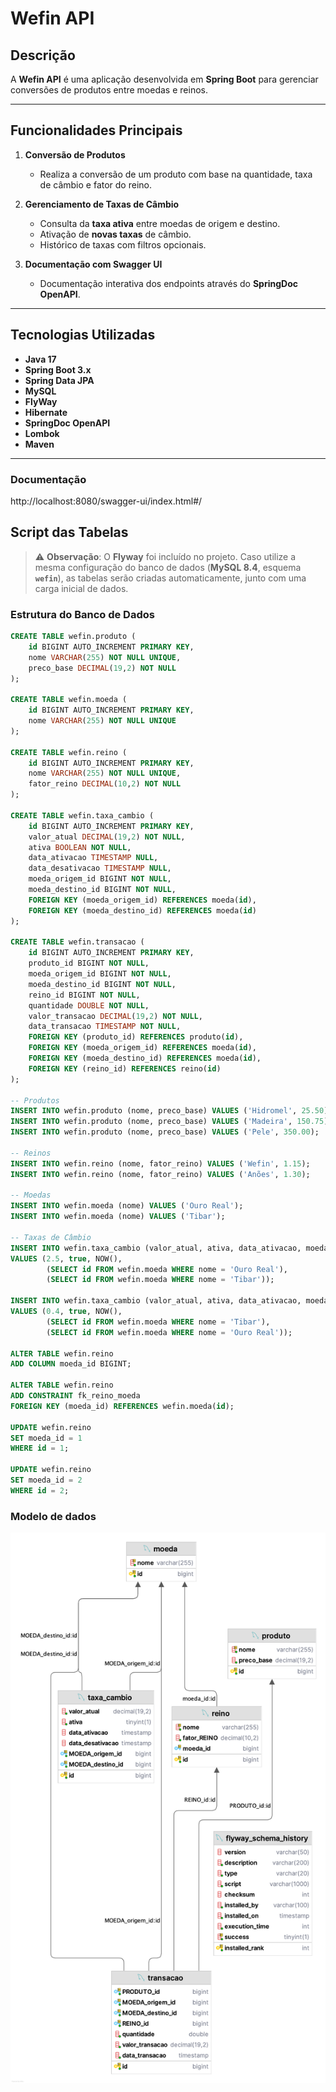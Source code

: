 # Wefin API

## Descrição

A **Wefin API** é uma aplicação desenvolvida em **Spring Boot** para gerenciar conversões de produtos entre moedas e reinos.

---

## Funcionalidades Principais

1. **Conversão de Produtos**
    - Realiza a conversão de um produto com base na quantidade, taxa de câmbio e fator do reino.

2. **Gerenciamento de Taxas de Câmbio**
    - Consulta da **taxa ativa** entre moedas de origem e destino.
    - Ativação de **novas taxas** de câmbio.
    - Histórico de taxas com filtros opcionais.

3. **Documentação com Swagger UI**
    - Documentação interativa dos endpoints através do **SpringDoc OpenAPI**.

---

## Tecnologias Utilizadas

- **Java 17**
- **Spring Boot 3.x**
- **Spring Data JPA**
- **MySQL**
- **FlyWay**
- **Hibernate**
- **SpringDoc OpenAPI**
- **Lombok**
- **Maven**

---

### Documentação

http://localhost:8080/swagger-ui/index.html#/

## Script das Tabelas

> ⚠️ **Observação**: O **Flyway** foi incluído no projeto. Caso utilize a mesma configuração do banco de dados (**MySQL 8.4**, esquema **`wefin`**), as tabelas serão criadas automaticamente, junto com uma carga inicial de dados.

### Estrutura do Banco de Dados

```sql
CREATE TABLE wefin.produto (
    id BIGINT AUTO_INCREMENT PRIMARY KEY,
    nome VARCHAR(255) NOT NULL UNIQUE,
    preco_base DECIMAL(19,2) NOT NULL
);

CREATE TABLE wefin.moeda (
    id BIGINT AUTO_INCREMENT PRIMARY KEY,
    nome VARCHAR(255) NOT NULL UNIQUE
);

CREATE TABLE wefin.reino (
    id BIGINT AUTO_INCREMENT PRIMARY KEY,
    nome VARCHAR(255) NOT NULL UNIQUE,
    fator_reino DECIMAL(10,2) NOT NULL
);

CREATE TABLE wefin.taxa_cambio (
    id BIGINT AUTO_INCREMENT PRIMARY KEY,
    valor_atual DECIMAL(19,2) NOT NULL,
    ativa BOOLEAN NOT NULL,
    data_ativacao TIMESTAMP NULL,
    data_desativacao TIMESTAMP NULL,
    moeda_origem_id BIGINT NOT NULL,
    moeda_destino_id BIGINT NOT NULL,
    FOREIGN KEY (moeda_origem_id) REFERENCES moeda(id),
    FOREIGN KEY (moeda_destino_id) REFERENCES moeda(id)
);

CREATE TABLE wefin.transacao (
    id BIGINT AUTO_INCREMENT PRIMARY KEY,
    produto_id BIGINT NOT NULL,
    moeda_origem_id BIGINT NOT NULL,
    moeda_destino_id BIGINT NOT NULL,
    reino_id BIGINT NOT NULL,
    quantidade DOUBLE NOT NULL,
    valor_transacao DECIMAL(19,2) NOT NULL,
    data_transacao TIMESTAMP NOT NULL,
    FOREIGN KEY (produto_id) REFERENCES produto(id),
    FOREIGN KEY (moeda_origem_id) REFERENCES moeda(id),
    FOREIGN KEY (moeda_destino_id) REFERENCES moeda(id),
    FOREIGN KEY (reino_id) REFERENCES reino(id)
);

-- Produtos
INSERT INTO wefin.produto (nome, preco_base) VALUES ('Hidromel', 25.50);
INSERT INTO wefin.produto (nome, preco_base) VALUES ('Madeira', 150.75);
INSERT INTO wefin.produto (nome, preco_base) VALUES ('Pele', 350.00);

-- Reinos
INSERT INTO wefin.reino (nome, fator_reino) VALUES ('Wefin', 1.15);
INSERT INTO wefin.reino (nome, fator_reino) VALUES ('Anões', 1.30);

-- Moedas
INSERT INTO wefin.moeda (nome) VALUES ('Ouro Real');
INSERT INTO wefin.moeda (nome) VALUES ('Tibar');

-- Taxas de Câmbio
INSERT INTO wefin.taxa_cambio (valor_atual, ativa, data_ativacao, moeda_origem_id, moeda_destino_id)
VALUES (2.5, true, NOW(),
        (SELECT id FROM wefin.moeda WHERE nome = 'Ouro Real'),
        (SELECT id FROM wefin.moeda WHERE nome = 'Tibar'));

INSERT INTO wefin.taxa_cambio (valor_atual, ativa, data_ativacao, moeda_origem_id, moeda_destino_id)
VALUES (0.4, true, NOW(),
        (SELECT id FROM wefin.moeda WHERE nome = 'Tibar'),
        (SELECT id FROM wefin.moeda WHERE nome = 'Ouro Real'));

ALTER TABLE wefin.reino
ADD COLUMN moeda_id BIGINT;

ALTER TABLE wefin.reino
ADD CONSTRAINT fk_reino_moeda
FOREIGN KEY (moeda_id) REFERENCES wefin.moeda(id);

UPDATE wefin.reino
SET moeda_id = 1
WHERE id = 1;

UPDATE wefin.reino
SET moeda_id = 2
WHERE id = 2;
```

### Modelo de dados

![Texto alternativo](images/modelo.png)
